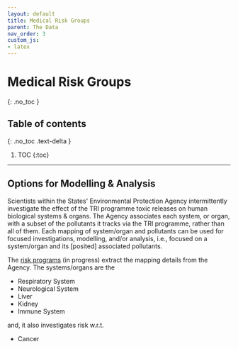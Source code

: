 ```yaml
---
layout: default
title: Medical Risk Groups
parent: The Data
nav_order: 3
custom_js:
- latex
---
```


# Medical Risk Groups
{: .no_toc }

## Table of contents
{: .no_toc .text-delta }

1. TOC
{:toc}

---

## Options for Modelling & Analysis

Scientists within the States' Environmental Protection Agency intermittently investigate the effect of the TRI programme toxic releases on  human biological systems & organs. The Agency associates each system, or organ, with a subset of the pollutants it tracks via the TRI programme, rather than all of them.  Each mapping of system/organ and pollutants can be used for focused investigations, modelling, and/or analysis, i.e., focused on a system/organ and its [posited] associated pollutants.

The [risk programs](https://github.com/vetiveria/risk) (in progress) extract the mapping details from the Agency.  The systems/organs are the

* Respiratory System
* Neurological System
* Liver
* Kidney
* Immune System

and, it also investigates risk w.r.t.

* Cancer
